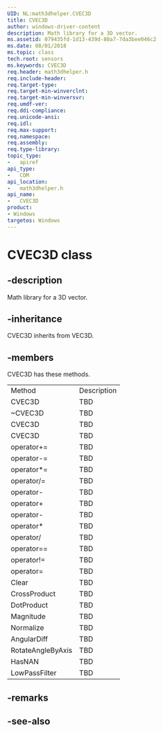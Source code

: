 ```yaml
---
UID: NL:math3dhelper.CVEC3D
title: CVEC3D
author: windows-driver-content
description: Math library for a 3D vector.
ms.assetid: 079435fd-1d13-439d-80a7-7da3bee046c2
ms.date: 08/01/2018
ms.topic: class
tech.root: sensors
ms.keywords: CVEC3D
req.header: math3dhelper.h
req.include-header:
req.target-type:
req.target-min-winverclnt:
req.target-min-winversvr:
req.umdf-ver:
req.ddi-compliance:
req.unicode-ansi:
req.idl:
req.max-support:
req.namespace:
req.assembly:
req.type-library: 
topic_type: 
-	apiref
api_type: 
-	COM
api_location: 
-	math3dhelper.h
api_name: 
-	CVEC3D
product: 
- Windows
targetos: Windows
---
```


# CVEC3D class

## -description

Math library for a 3D vector.


## -inheritance
CVEC3D inherits from VEC3D. 
## -members

<p>CVEC3D has these methods.</p>
<table>
	<tr>
		<td>Method</td>
		<td>Description</td>
	</tr>
	<tr>
		<td>CVEC3D</td>
		<td>TBD</td>
	</tr>
	<tr>
		<td>~CVEC3D</td>
		<td>TBD</td>
	</tr>
	<tr>
		<td>CVEC3D</td>
		<td>TBD</td>
	</tr>
	<tr>
		<td>CVEC3D</td>
		<td>TBD</td>
	</tr>
	<tr>
		<td>operator+=</td>
		<td>TBD</td>
	</tr>
	<tr>
		<td>operator-=</td>
		<td>TBD</td>
	</tr>
	<tr>
		<td>operator*=</td>
		<td>TBD</td>
	</tr>
	<tr>
		<td>operator/=</td>
		<td>TBD</td>
	</tr>
	<tr>
		<td>operator-</td>
		<td>TBD</td>
	</tr>
	<tr>
		<td>operator+</td>
		<td>TBD</td>
	</tr>
	<tr>
		<td>operator-</td>
		<td>TBD</td>
	</tr>
	<tr>
		<td>operator*</td>
		<td>TBD</td>
	</tr>
	<tr>
		<td>operator/</td>
		<td>TBD</td>
	</tr>
	<tr>
		<td>operator==</td>
		<td>TBD</td>
	</tr>
	<tr>
		<td>operator!=</td>
		<td>TBD</td>
	</tr>
	<tr>
		<td>operator=</td>
		<td>TBD</td>
	</tr>
	<tr>
		<td>Clear</td>
		<td>TBD</td>
	</tr>
	<tr>
		<td>CrossProduct</td>
		<td>TBD</td>
	</tr>
	<tr>
		<td>DotProduct</td>
		<td>TBD</td>
	</tr>
	<tr>
		<td>Magnitude</td>
		<td>TBD</td>
	</tr>
	<tr>
		<td>Normalize</td>
		<td>TBD</td>
	</tr>
	<tr>
		<td>AngularDiff</td>
		<td>TBD</td>
	</tr>
	<tr>
		<td>RotateAngleByAxis</td>
		<td>TBD</td>
	</tr>
	<tr>
		<td>HasNAN</td>
		<td>TBD</td>
	</tr>
	<tr>
		<td>LowPassFilter</td>
		<td>TBD</td>
	</tr>
</table>

## -remarks

## -see-also
